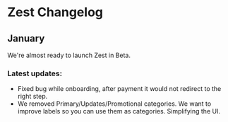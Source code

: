 # Zest Changelog

## January

We're almost ready to launch Zest in Beta.

### Latest updates:

- Fixed bug while onboarding, after payment it would not redirect to the right step.
- We removed Primary/Updates/Promotional categories. We want to improve labels so you can use them as categories. Simplifying the UI.
